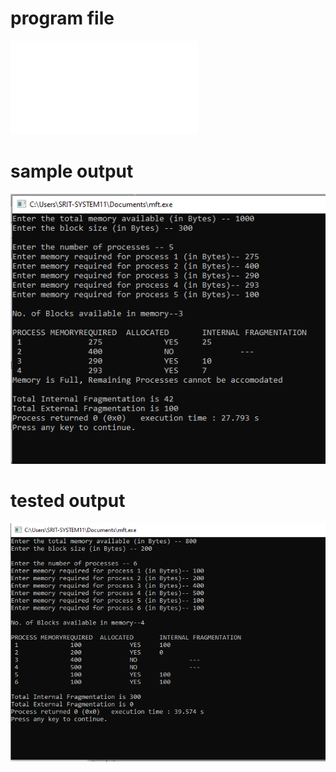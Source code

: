 # program file
![program file](mft.c)

# sample output
![sample output](mftsampleoutput.jpg)

# tested output
![tested output](mftexecutedoutput.jpg)
